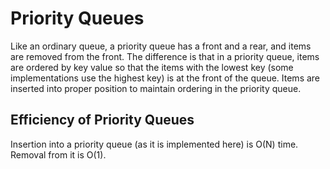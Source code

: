 # Priority Queues
Like an ordinary queue, a priority queue has a front and a rear, and items are
removed from the front. The difference is that in a priority queue, items are
ordered by key value so that the items with the lowest key (some implementations
use the highest key) is at the front of the queue. Items are inserted into proper
position to maintain ordering in the priority queue.

## Efficiency of Priority Queues
Insertion into a priority queue (as it is implemented here) is O(N) time. Removal
from it is O(1).
